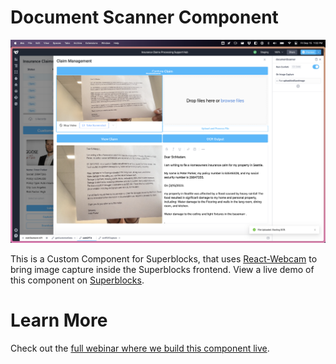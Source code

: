 # Document Scanner Component

[![Photo of the Document Scanner](../screenshots/documentScanner.png)](https://app.superblocks.com/applications/2e56b26c-bb1c-4c37-9926-a4dc70272fe4/pages/9c2bda3c-f6c5-46fd-bd91-4a46f2627d49)

This is a Custom Component for Superblocks, that uses [React-Webcam](https://github.com/mozmorris/react-webcam) to bring image capture inside the Superblocks frontend. View a live demo of this component on [Superblocks](https://app.superblocks.com/applications/2e56b26c-bb1c-4c37-9926-a4dc70272fe4/pages/9c2bda3c-f6c5-46fd-bd91-4a46f2627d49).

Learn More
=======

Check out the [full webinar where we build this component live](https://www.superblocks.com/webinar/custom-components/).
